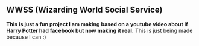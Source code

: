 ## WWSS (Wizarding World Social Service)

**This is just a fun project I am making based on a youtube video about if Harry Potter had facebook but now making it real.**
This is just being made because I can :)
